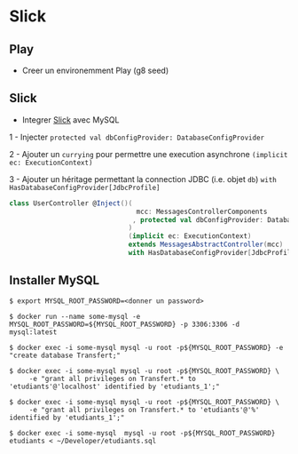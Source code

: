 # Slick

## Play

* Creer un environemment Play (g8 seed)

## Slick

* Integrer [Slick](http://slick.lightbend.com/doc/3.2.2/) avec MySQL

1 - Injecter `protected val dbConfigProvider: DatabaseConfigProvider` 

2 - Ajouter un `currying` pour permettre une execution asynchrone `(implicit ec: ExecutionContext)`

3 - Ajouter un héritage permettant la connection JDBC (i.e. objet `db`) `with HasDatabaseConfigProvider[JdbcProfile] `

```Scala
class UserController @Inject()(
                                mcc: MessagesControllerComponents
                               , protected val dbConfigProvider: DatabaseConfigProvider
                              )
                              (implicit ec: ExecutionContext)
                              extends MessagesAbstractController(mcc)
                              with HasDatabaseConfigProvider[JdbcProfile] {
```



## Installer MySQL

```
$ export MYSQL_ROOT_PASSWORD=<donner un password>
```

```
$ docker run --name some-mysql -e MYSQL_ROOT_PASSWORD=${MYSQL_ROOT_PASSWORD} -p 3306:3306 -d mysql:latest 
```

```
$ docker exec -i some-mysql mysql -u root -p${MYSQL_ROOT_PASSWORD} -e "create database Transfert;"
```

```
$ docker exec -i some-mysql mysql -u root -p${MYSQL_ROOT_PASSWORD} \
     -e "grant all privileges on Transfert.* to 'etudiants'@'localhost' identified by 'etudiants_1';"
```

```
$ docker exec -i some-mysql mysql -u root -p${MYSQL_ROOT_PASSWORD} \
     -e "grant all privileges on Transfert.* to 'etudiants'@'%' identified by 'etudiants_1';"
```

```
$ docker exec -i some-mysql  mysql -u root -p${MYSQL_ROOT_PASSWORD} etudiants < ~/Developer/etudiants.sql
```
